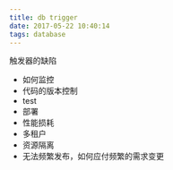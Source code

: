 ```yaml
---
title: db trigger
date: 2017-05-22 10:40:14
tags: database
---
```


触发器的缺陷

- 如何监控
- 代码的版本控制
- test
- 部署
- 性能损耗
- 多租户
- 资源隔离
- 无法频繁发布，如何应付频繁的需求变更
